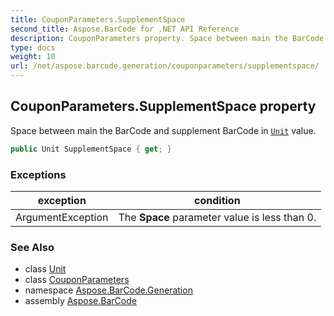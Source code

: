 ```yaml
---
title: CouponParameters.SupplementSpace
second_title: Aspose.BarCode for .NET API Reference
description: CouponParameters property. Space between main the BarCode and supplement BarCode in Unit value
type: docs
weight: 10
url: /net/aspose.barcode.generation/couponparameters/supplementspace/
---
```

## CouponParameters.SupplementSpace property

Space between main the BarCode and supplement BarCode in [`Unit`](../../unit/) value.

```csharp
public Unit SupplementSpace { get; }
```

### Exceptions

| exception | condition |
| --- | --- |
| ArgumentException | The **Space** parameter value is less than 0. |

### See Also

* class [Unit](../../unit/)
* class [CouponParameters](../)
* namespace [Aspose.BarCode.Generation](../../couponparameters/)
* assembly [Aspose.BarCode](../../../)


